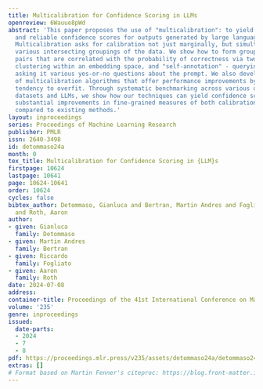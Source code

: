 ```yaml
---
title: Multicalibration for Confidence Scoring in LLMs
openreview: 6Wauue8pWd
abstract: 'This paper proposes the use of "multicalibration": to yield interpretable
  and reliable confidence scores for outputs generated by large language models (LLMs).
  Multicalibration asks for calibration not just marginally, but simultaneously across
  various intersecting groupings of the data. We show how to form groupings for prompt/completion
  pairs that are correlated with the probability of correctness via two techniques:
  clustering within an embedding space, and "self-annotation" - querying the LLM by
  asking it various yes-or-no questions about the prompt. We also develop novel variants
  of multicalibration algorithms that offer performance improvements by reducing their
  tendency to overfit. Through systematic benchmarking across various question answering
  datasets and LLMs, we show how our techniques can yield confidence scores that provide
  substantial improvements in fine-grained measures of both calibration and accuracy
  compared to existing methods.'
layout: inproceedings
series: Proceedings of Machine Learning Research
publisher: PMLR
issn: 2640-3498
id: detommaso24a
month: 0
tex_title: Multicalibration for Confidence Scoring in {LLM}s
firstpage: 10624
lastpage: 10641
page: 10624-10641
order: 10624
cycles: false
bibtex_author: Detommaso, Gianluca and Bertran, Martin Andres and Fogliato, Riccardo
  and Roth, Aaron
author:
- given: Gianluca
  family: Detommaso
- given: Martin Andres
  family: Bertran
- given: Riccardo
  family: Fogliato
- given: Aaron
  family: Roth
date: 2024-07-08
address:
container-title: Proceedings of the 41st International Conference on Machine Learning
volume: '235'
genre: inproceedings
issued:
  date-parts:
  - 2024
  - 7
  - 8
pdf: https://proceedings.mlr.press/v235/assets/detommaso24a/detommaso24a.pdf
extras: []
# Format based on Martin Fenner's citeproc: https://blog.front-matter.io/posts/citeproc-yaml-for-bibliographies/
---
```

